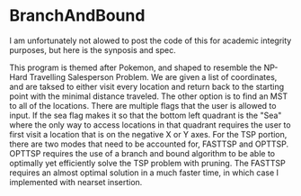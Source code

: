 # BranchAndBound
I am unfortunately not alowed to post the code of this for academic integrity purposes, but here is the synposis and spec.

This program is themed after Pokemon, and shaped to resemble the NP-Hard Travelling Salesperson Problem. 
We are given a list of coordinates, and are taksed to either visit every location and return back to the starting point with the minimal distance traveled. The other option is to find an MST to all of the locations. There are multiple flags that the user is allowed to input. 
If the sea flag makes it so that the bottom left quadrant is the "Sea" where the only way to access locations in that quadrant requires the user to first visit a location that is on the negative X or Y axes. 
For the TSP portion, there are two modes that need to be accounted for, FASTTSP and OPTTSP. OPTTSP requires the use of a branch and bound algorithm to be able to optimally yet efficiently solve the TSP problem with pruning. The FASTTSP requires an almost optimal solution in a much faster time, in which case I implemented with nearset insertion.
